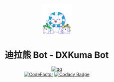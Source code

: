 <div align="center">
<img src="docs/dxkuma.png" width="20%"/>

# 迪拉熊 Bot - DXKuma Bot

[![qq](https://img.shields.io/badge/2689340931-gray?logo=tencent%20qq&style=social)](https://qm.qq.com/cgi-bin/qm/qr?k=LyQOTRI7ViXYSTg0zbS2sGgcmkbYrxbP)
<br>
[![CodeFactor](https://www.codefactor.io/repository/github/yushu2606/dxkuma/badge)](https://www.codefactor.io/repository/github/yushu2606/dxkuma)
[![Codacy Badge](https://app.codacy.com/project/badge/Grade/6ffdc302c1b942c8bc6151523631fa38)](https://app.codacy.com/gh/Yushu2606/DXKuma/dashboard?utm_source=gh&utm_medium=referral&utm_content=&utm_campaign=Badge_grade)

</div>
